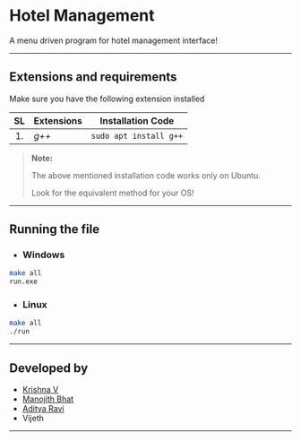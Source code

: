 # Hotel Management
  
  A menu driven program for hotel management interface!

---

## Extensions and requirements

Make sure you have the following extension installed

|  SL   | Extensions    | Installation Code         |
| :---: | ------------- | ------------------------- |
|  1.   | _g++_         | `sudo apt install g++`    |

> **Note:**
>
> The above mentioned installation code works only on Ubuntu.
>
> Look for the equivalent method for your OS!
 
 
 ---
 
## Running the file

- ### Windows
```bash
make all
run.exe
```

- ### Linux
```bash
make all
./run
```
---

## Developed by

- [Krishna V](https://github.com/pandfun)
- [Manojith Bhat](https://github.com/ManojithBhat)
- [Aditya Ravi](https://github.com/AdityaRavi7)
- Vijeth

---
